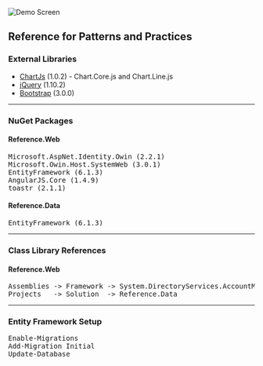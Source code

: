 ![Demo Screen](https://cloud.githubusercontent.com/assets/14102723/12961854/7b889454-d010-11e5-91aa-2a3c757a7f21.png)

## Reference for Patterns and Practices

### External Libraries
* [ChartJs](http://www.chartjs.org) (1.0.2) - Chart.Core.js and Chart.Line.js
* [jQuery](http://jquery.com) (1.10.2)
* [Bootstrap](http://getbootstrap.com) (3.0.0)

<hr />

### NuGet Packages

#### Reference.Web
<pre>
Microsoft.AspNet.Identity.Owin (2.2.1)
Microsoft.Owin.Host.SystemWeb (3.0.1)
EntityFramework (6.1.3)
AngularJS.Core (1.4.9)
toastr (2.1.1)
</pre>

#### Reference.Data
<pre>
EntityFramework (6.1.3)
</pre>

<hr />

### Class Library References

#### Reference.Web
<pre>
Assemblies -> Framework -> System.DirectoryServices.AccountManagement
Projects   -> Solution  -> Reference.Data
</pre>

<hr />

### Entity Framework Setup
<pre>
Enable-Migrations
Add-Migration Initial
Update-Database
</pre>
